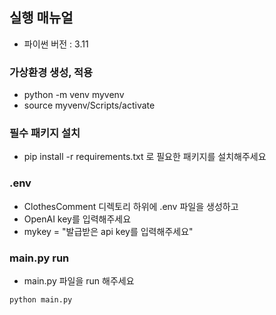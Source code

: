 ## 실행 매뉴얼 
- 파이썬 버전 : 3.11
### 가상환경 생성, 적용
- python -m venv myvenv
- source myvenv/Scripts/activate
### 필수 패키지 설치
- pip install -r requirements.txt 로 필요한 패키지를 설치해주세요

### .env
- ClothesComment 디렉토리 하위에 .env 파일을 생성하고 
- OpenAI key를 입력해주세요 
- mykey = "발급받은 api key를 입력해주세요"

### main.py run
- main.py 파일을 run 해주세요
```
python main.py
```